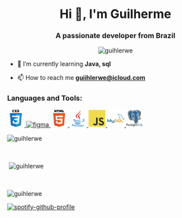 <h1 align="center">Hi 👋, I'm Guilherme</h1>
<h3 align="center">A passionate developer from Brazil</h3>

<p align="center"> <img src="https://komarev.com/ghpvc/?username=guihlerwe&label=Profile%20views&color=grey&style=flat" alt="guihlerwe" /> </p>

- 🌱 I’m currently learning **Java, sql**

- 📫 How to reach me **guiihlerwe@icloud.com**


<h3 align="left">Languages and Tools:</h3>
<p align="left"> <a href="https://www.w3schools.com/css/" target="_blank" rel="noreferrer"> <img src="https://raw.githubusercontent.com/devicons/devicon/master/icons/css3/css3-original-wordmark.svg" alt="css3" width="40" height="40"/> </a> <a href="https://www.figma.com/" target="_blank" rel="noreferrer"> <img src="https://www.vectorlogo.zone/logos/figma/figma-icon.svg" alt="figma" width="40" height="40"/> </a> <a href="https://www.w3.org/html/" target="_blank" rel="noreferrer"> <img src="https://raw.githubusercontent.com/devicons/devicon/master/icons/html5/html5-original-wordmark.svg" alt="html5" width="40" height="40"/> </a> <a href="https://www.java.com" target="_blank" rel="noreferrer"> <img src="https://raw.githubusercontent.com/devicons/devicon/master/icons/java/java-original.svg" alt="java" width="40" height="40"/> </a> <a href="https://developer.mozilla.org/en-US/docs/Web/JavaScript" target="_blank" rel="noreferrer"> <img src="https://raw.githubusercontent.com/devicons/devicon/master/icons/javascript/javascript-original.svg" alt="javascript" width="40" height="40"/> </a> <a href="https://www.mysql.com/" target="_blank" rel="noreferrer"> <img src="https://raw.githubusercontent.com/devicons/devicon/master/icons/mysql/mysql-original-wordmark.svg" alt="mysql" width="40" height="40"/> </a> <a href="https://www.postgresql.org" target="_blank" rel="noreferrer"> <img src="https://raw.githubusercontent.com/devicons/devicon/master/icons/postgresql/postgresql-original-wordmark.svg" alt="postgresql" width="40" height="40"/> </a> </p>
<p><img align="center" src="https://github-readme-stats.vercel.app/api/top-langs?username=guihlerwe&show_icons=true&theme=dark&locale=en&layout=compact" alt="guihlerwe" /></p>
<br>
<p>&nbsp;<img align="center" src="https://github-readme-stats.vercel.app/api?username=guihlerwe&show_icons=true&theme=dark&locale=en" alt="guihlerwe" /></p>
<br>
<p><img align="center" src="https://github-readme-streak-stats.herokuapp.com/?user=guihlerwe&theme=dark" alt="guihlerwe" /></p>

[![spotify-github-profile](https://spotify-github-profile.kittinanx.com/api/view?uid=63fzakeo0xy39qope7qz0ps7o&cover_image=true&theme=natemoo-re&show_offline=true&background_color=000000&interchange=true&bar_color=fafafa&bar_color_cover=true)](https://spotify-github-profile.kittinanx.com/api/view?uid=63fzakeo0xy39qope7qz0ps7o&redirect=true)
